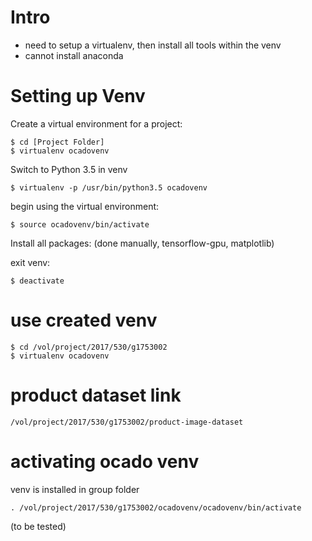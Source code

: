 # Intro
- need to setup a virtualenv, then install all tools within the venv
- cannot install anaconda

# Setting up Venv

Create a virtual environment for a project:
```
$ cd [Project Folder]
$ virtualenv ocadovenv
```

Switch to Python 3.5 in venv
```
$ virtualenv -p /usr/bin/python3.5 ocadovenv
```

begin using the virtual environment:
```
$ source ocadovenv/bin/activate
```

Install all packages:
(done manually, tensorflow-gpu, matplotlib)

exit venv:
```
$ deactivate
```

# use created venv
```
$ cd /vol/project/2017/530/g1753002
$ virtualenv ocadovenv
```

# product dataset link
```
/vol/project/2017/530/g1753002/product-image-dataset
```

# activating ocado venv
venv is installed in group folder
```
. /vol/project/2017/530/g1753002/ocadovenv/ocadovenv/bin/activate
```

(to be tested)

